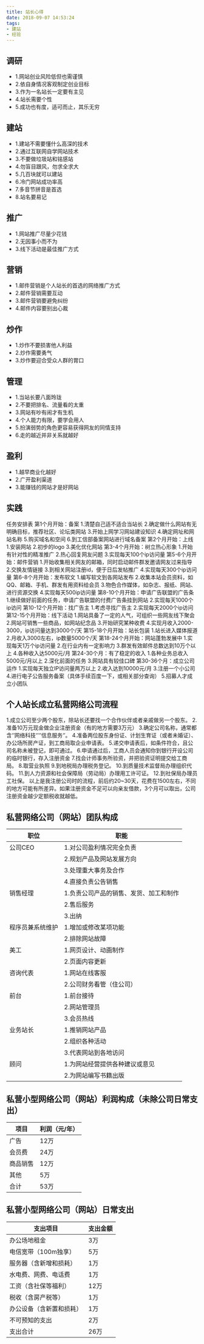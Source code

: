 ```yaml
---
title: 站长心得
date: 2018-09-07 14:53:24
tags:
- 建站
- 经验
---
```


## 调研

-   1.网站创业风险低但也需谨慎
-   2.依自身情况客观制定创业目标
-   3.作为一名站长一定要有主见
-   4.站长需要个性
-   5.成功也有度，适可而止，其乐无穷

## 建站

-   1.建站不需要懂什么高深的技术
-   2.通过互联网自学网站技术
-   3.不要做垃圾站和铭感站
-   4.勿盲目跟风，勿求全求大
-   5.几百块就可以建站
-   6.冷门网站成功率高
-   7.多音节拼音是首选
-   8.站名要易记

## 推广

-   1.网站推广尽量少花钱
-   2.无因事小而不为
-   3.线下活动是最佳推广方式

## 营销

-   1.邮件营销是个人站长的首选的网络推广方式
-   2.邮件营销需要互动
-   3.邮件营销要避免纠纷
-   4.邮件内容要别出心裁

## 炒作

-   1.炒作不要损害他人利益
-   2.炒作需要勇气
-   3.炒作要迎合受众人群的胃口

## 管理

-   1.当站长要八面玲珑
-   2.不要把排名、流量看的太重
-   3.网站有吵有闹才有生机
-   4.个人能力有限，要学会用人
-   5.扮演弱势的角色更容易获得网友的同情支持
-   6.走的越近并非关系就越好

## 盈利

-   1.越早商业化越好
-   2.广开盈利渠道
-   3.能赚钱的网站才是好网站

## 实践

任务安排表
第1个月开始：备案
	1.清楚自己适不适合当站长
	2.确定做什么网站有无明确目标，推荐社区、论坛类网站
	3.开始上网学习网站建设知识
	4.确定网址和网站名称
	5.购买域名和空间
	6.到工信部备案网站进行域名备案
第2个月开始：上线
	1.安装网站
	2.初步的logo
	3.美化优化网站
第3-4个月开始：树立热心形象
	1.开始有针对性的精准推广
	2.热心回复网友问题
	3.实现每天100个ip访问量
第5-6个月开始：邮件营销
	1.开始收集相关网友的邮箱，同时启动邮件群发邀请网友过来指导
	2.交换友情链接
	3.到相关网站注册id，便于日后发帖推广
	4.实现每天300个ip访问量
第6-8个月开始：发布软文
	1.编写软文到各网站发布
	2.收集本站会员资料，如QQ、邮箱、手机、群发有用资料给会员
	3.物色合作媒体，如杂志、报纸、网站、进行资源交换
	4.实现每天500ip访问量
第8-10个月开始：申请广告联盟的广告条
	1.继续做好前面的任务，申请广告联盟的付费广告条挂到网站
	2.实现每天1000个ip访问
第10-12个月开始：找广告主
	1.考虑寻找广告主
	2.实现每天2000个ip访问
第12-15个月开始：线下活动
	1.网站具备了一定的人气，可组织一些网友线下聚会
	2.网站可销售一些商品，如网站纪念品
	3.开始研究某种收费
	4.实现月收入2000-3000，ip访问量达到3000个/天
第15-18个月开始：站长包装
	1.站长进入媒体报道
	2.月收入3000左右，ip数量5000个/天
第18-24个月开始：网站蓬勃发展中
	1.实现每天1万个ip访问量
	2.在行业内有一定影响力
	3.群发有效邮件总数达到10万个以上
	4.各种收入达5000元/月
第24-30个月：有了稳定的收入
	1.各种业务总收入5000元/月以上
	2.深化前面的任务
	3.网站具有较佳口碑
第30-36个月：成立公司运作
	1.实现每天独立IP访问量两万以上
	2.收入达到10000元/月
	3.注册一个小公司
	4.进行电子公告服务备案（具体手续百度一下，或相关部分查询）
	5.招募人才成立小团队

## 个人站长成立私营网络公司流程

1.成立公司至少两个股东，除站长还要找一个合作伙伴或者亲戚做另一个股东。
2.准备10万元现金做企业注册资金（有的地方需要3万元）
3.确定公司名称，通常都含‘’网络科技‘’‘’信息服务‘’。
4.准备两位股东身份证、计划生育证（或者未婚证）、办公场所房产证，到工商局取企业申请表。
5.递交申请表后，如条件符合，且公司名称未被登记，即可通过。
6.申请通过后，工商人员会通知你到银行开设公司的临时银行，存入注册资金
7.找会计师事务所验资，并把验资证明提交给工商局。
8.取营业执照
9.到地税局办理税务登记。
10.到质量技术监督局办理组织代码。
11.到人力资源和社会保障局（劳动局）办理用工许可证。
12.到社保局办理员工社保。
 以上是我注册公司时的流程，前后约20~30天，花费在1500左右，不同的地方可能有所差异。如果注册资金不足可以向亲友借款，3个月可以取出，公司注册资金越少定额税收就越低。

## 私营网络公司（网站）团队构成

| 职位       | 职能                   |
| -------- | -------------------- |
| 公司CEO    | 1.对公司盈利情况完全负责        |
|          | 2.规划产品及网站发展方向        |
|          | 3.处理重大事务及合作          |
|          | 4.直接负责公告销售           |
| 销售经理     | 1.负责公司产品的销售、发货、加工和制作 |
|          | 2.售后服务               |
|          | 3.出纳                 |
| 程序员兼系统维护 | 1.增加或修改某项功能          |
|          | 2.排除网站故障             |
| 美工       | 1.网页设计、动画制作          |
|          | 2.页面内容更新             |
| 咨询代表     | 1.网站在线客服             |
|          | 2.公司财务看管（住公司）        |
| 前台       | 1.前台接待               |
|          | 2.网站管理员              |
|          | 3.会员热线               |
| 业务站长     | 1.推销网站产品             |
|          | 2.组织各种活动             |
|          | 3.代表网站到各地访问          |
| 顾问       | 1.为网站经营提供各种建议或意见     |
|          | 2.为网站编写书籍出版          |

## 私营小型网络公司（网站）利润构成（未除公司日常支出）

| 项目   | 利润（元/年） |
| ---- | ------- |
| 广告   | 12万     |
| 会员费  | 24万     |
| 商品销售 | 12万     |
| 其他   | 5万      |
| 合计   | 53万     |

## 私营小型网络公司（网站）日常支出

| 支出项目         | 支出金额 |
| ------------ | ---- |
| 办公场地租金       | 3万   |
| 电信宽带（100m独享） | 5万   |
| 服务器（含新增和损耗）  | 1万   |
| 水电费、网费、电话费   | 1万   |
| 工资（含社保等福利）   | 12万  |
| 税收（含房产税等）    | 1万   |
| 办公设备（含新置和损耗） | 1万   |
| 不可预知的支出      | 2万   |
| 支出合计         | 26万  |
